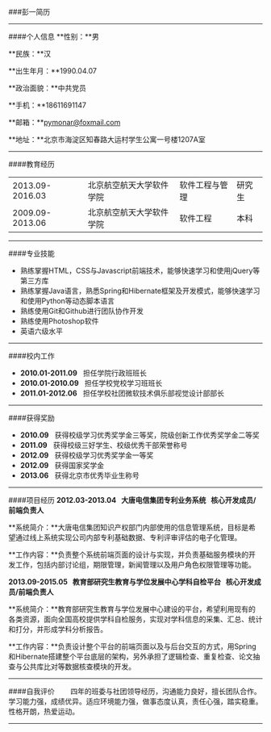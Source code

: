 ﻿###彭一简历
***
####个人信息
**性别：**男

**民族：**汉

**出生年月：**1990.04.07

**政治面貌：**中共党员

**手机：**18611691147

**邮箱：**pymonar@foxmail.com

**地址：**北京市海淀区知春路大运村学生公寓一号楼1207A室
***
####教育经历
<table>
	<tr>
		<td>2013.09-2016.03</td>
		<td>北京航空航天大学软件学院</td>
		<td>软件工程与管理</td>
		<td>研究生</td>
	</tr>
	<tr>
		<td>2009.09-2013.06</td>
		<td>北京航空航天大学软件学院</td>
		<td>软件工程</td>
		<td>本科</td>
	</tr>
</table>

***
####专业技能
* 熟练掌握HTML，CSS与Javascript前端技术，能够快速学习和使用jQuery等第三方库
* 熟练掌握Java语言，熟悉Spring和Hibernate框架及开发模式，能够快速学习和使用Python等动态脚本语言
* 熟练使用Git和Github进行团队协作开发
* 熟练使用Photoshop软件
* 英语六级水平

***
####校内工作
* **2010.01-2011.09** &#160; 担任学院行政班班长
* **2010.01-2010.09** &#160; 担任学校党校学习班班长
* **2011.01-2012.06** &#160; 担任学校社团微软技术俱乐部视觉设计部部长

***
####获得奖励
* **2010.09** &#160; 获得校级学习优秀奖学金三等奖，院级创新工作优秀奖学金二等奖
* **2011.09** &#160; 获得校级三好学生、校级优秀干部荣誉称号
* **2012.09** &#160; 获得校级学习优秀奖学金一等奖
* **2012.09** &#160; 获得国家奖学金
* **2013.06** &#160; 获得北京市优秀毕业生称号

***
####项目经历
**2012.03-2013.04 &#160; 大唐电信集团专利业务系统&#160; &#160;核心开发成员/前端负责人**

**系统简介：**大唐电信集团知识产权部门内部使用的信息管理系统，目标是希望通过线上系统实现公司内部专利基础数据、专利评审评估的电子化管理。

**工作内容：**负责整个系统前端页面的设计与实现，并负责基础服务模块的开发工作，包括内部讨论组，期限管理，新闻管理以及用户角色权限管理等功能。

**2013.09-2015.05 &#160; 教育部研究生教育与学位发展中心学科自检平台&#160; &#160;核心开发成员/前端负责人**

**系统简介：**教育部研究生教育与学位发展中心建设的平台，希望利用现有的各类资源，面向全国高校提供学科自检服务，实现对学科信息的采集、汇总、统计和打分，并形成学科分析报告。

**工作内容：**负责设计整个平台的前端页面以及与后台交互的方式，用Spring和Hibernate搭建整个平台底层的架构，另外承担了逻辑检查、重复检查、论文抽查与公共库比对等数据核查模块的开发。

***
####自我评价
&#160; &#160; &#160; &#160;四年的班委与社团领导经历，沟通能力良好，擅长团队合作。学习能力强，成绩优异。适应环境能力强，做事态度认真，责任心强，踏实稳重。性格开朗，热爱运动。
***
